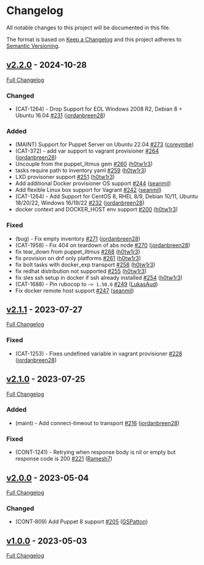 <!-- markdownlint-disable MD024 -->
# Changelog

All notable changes to this project will be documented in this file.

The format is based on [Keep a Changelog](http://keepachangelog.com/en/1.0.0/) and this project adheres to [Semantic Versioning](http://semver.org).

## [v2.2.0](https://github.com/puppetlabs/provision/tree/v2.2.0) - 2024-10-28

[Full Changelog](https://github.com/puppetlabs/provision/compare/v2.1.1...v2.2.0)

### Changed

- (CAT-1264) - Drop Support for EOL Windows 2008 R2, Debian 8 + Ubuntu 16.04 [#231](https://github.com/puppetlabs/provision/pull/231) ([jordanbreen28](https://github.com/jordanbreen28))

### Added

- (MAINT) Support for Puppet Server on Ubuntu 22.04 [#273](https://github.com/puppetlabs/provision/pull/273) ([coreymbe](https://github.com/coreymbe))
- (CAT-372) - add var support to vagrant provisioner [#264](https://github.com/puppetlabs/provision/pull/264) ([jordanbreen28](https://github.com/jordanbreen28))
- Uncouple from the puppet_litmus gem [#260](https://github.com/puppetlabs/provision/pull/260) ([h0tw1r3](https://github.com/h0tw1r3))
- tasks require path to inventory yaml [#259](https://github.com/puppetlabs/provision/pull/259) ([h0tw1r3](https://github.com/h0tw1r3))
- LXD provisoner support [#251](https://github.com/puppetlabs/provision/pull/251) ([h0tw1r3](https://github.com/h0tw1r3))
- Add additional Docker provisioner OS support [#244](https://github.com/puppetlabs/provision/pull/244) ([seanmil](https://github.com/seanmil))
- Add flexible Linux box support for Vagrant [#242](https://github.com/puppetlabs/provision/pull/242) ([seanmil](https://github.com/seanmil))
- (CAT-1264) - Add Support for CentOS 8, RHEL 8/9, Debian 10/11, Ubuntu 18/20/22, Windows 16/19/22 [#232](https://github.com/puppetlabs/provision/pull/232) ([jordanbreen28](https://github.com/jordanbreen28))
- docker context and DOCKER_HOST env support [#200](https://github.com/puppetlabs/provision/pull/200) ([h0tw1r3](https://github.com/h0tw1r3))

### Fixed

- (bug) - Fix empty inventory [#271](https://github.com/puppetlabs/provision/pull/271) ([jordanbreen28](https://github.com/jordanbreen28))
- (CAT-1958) - Fix 404 on teardown of abs node [#270](https://github.com/puppetlabs/provision/pull/270) ([jordanbreen28](https://github.com/jordanbreen28))
- fix tear_down from puppet_litmus [#268](https://github.com/puppetlabs/provision/pull/268) ([h0tw1r3](https://github.com/h0tw1r3))
- fix provision on dnf only platforms [#261](https://github.com/puppetlabs/provision/pull/261) ([h0tw1r3](https://github.com/h0tw1r3))
- fix bolt tasks with docker_exp transport [#258](https://github.com/puppetlabs/provision/pull/258) ([h0tw1r3](https://github.com/h0tw1r3))
- fix redhat distribution not supported [#255](https://github.com/puppetlabs/provision/pull/255) ([h0tw1r3](https://github.com/h0tw1r3))
- fix sles ssh setup in docker if ssh already installed [#254](https://github.com/puppetlabs/provision/pull/254) ([h0tw1r3](https://github.com/h0tw1r3))
- (CAT-1688) - Pin rubocop to `~> 1.50.0` [#249](https://github.com/puppetlabs/provision/pull/249) ([LukasAud](https://github.com/LukasAud))
- Fix docker remote host support [#247](https://github.com/puppetlabs/provision/pull/247) ([seanmil](https://github.com/seanmil))

## [v2.1.1](https://github.com/puppetlabs/provision/tree/v2.1.1) - 2023-07-27

[Full Changelog](https://github.com/puppetlabs/provision/compare/v2.1.0...v2.1.1)

### Fixed

- (CAT-1253) - Fixes undefined variable in vagrant provisioner [#228](https://github.com/puppetlabs/provision/pull/228) ([jordanbreen28](https://github.com/jordanbreen28))

## [v2.1.0](https://github.com/puppetlabs/provision/tree/v2.1.0) - 2023-07-25

[Full Changelog](https://github.com/puppetlabs/provision/compare/v2.0.0...v2.1.0)

### Added

- (maint) - Add connect-timeout to transport [#216](https://github.com/puppetlabs/provision/pull/216) ([jordanbreen28](https://github.com/jordanbreen28))

### Fixed

- (CONT-1241) - Retrying when response body is nil or empty but response code is 200 [#221](https://github.com/puppetlabs/provision/pull/221) ([Ramesh7](https://github.com/Ramesh7))

## [v2.0.0](https://github.com/puppetlabs/provision/tree/v2.0.0) - 2023-05-04

[Full Changelog](https://github.com/puppetlabs/provision/compare/v1.0.0...v2.0.0)

### Changed

- (CONT-809) Add Puppet 8 support [#205](https://github.com/puppetlabs/provision/pull/205) ([GSPatton](https://github.com/GSPatton))

## [v1.0.0](https://github.com/puppetlabs/provision/tree/v1.0.0) - 2023-05-03

[Full Changelog](https://github.com/puppetlabs/provision/compare/254ad83d7bea85d163c3a6399dc86025af733cd3...v1.0.0)
